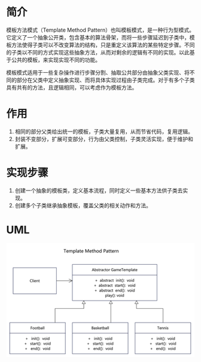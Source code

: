 # 简介
模板方法模式（Template Method Pattern）也叫模板模式，是一种行为型模式。它定义了一个抽象公开类，包含基本的算法骨架，而将一些步骤延迟到子类中，模板方法使得子类可以不改变算法的结构，只是重定义该算法的某些特定步骤。不同的子类以不同的方式实现这些抽象方法，从而对剩余的逻辑有不同的实现。以此基于公共的模板，来实现实现不同的功能。

模板模式适用于一些复杂操作进行步骤分割、抽取公共部分由抽象父类实现、将不同的部分在父类中定义抽象实现、而将具体实现过程由子类完成。对于有多个子类具有共有的方法，且逻辑相同，可以考虑作为模板方法。

# 作用
1. 相同的部分父类给出统一的模板，子类大量复用，从而节省代码，复用逻辑。
2. 封装不变部分，扩展可变部分，行为由父类控制，子类灵活实现，便于维护和扩展。

# 实现步骤
1. 创建一个抽象的模板类，定义基本流程，同时定义一些基本方法供子类去实现。
2. 创建多个子类继承抽象模板，覆盖父类的相关动作和方法。

# UML
<img src="../docs/uml/template-pattern.png">